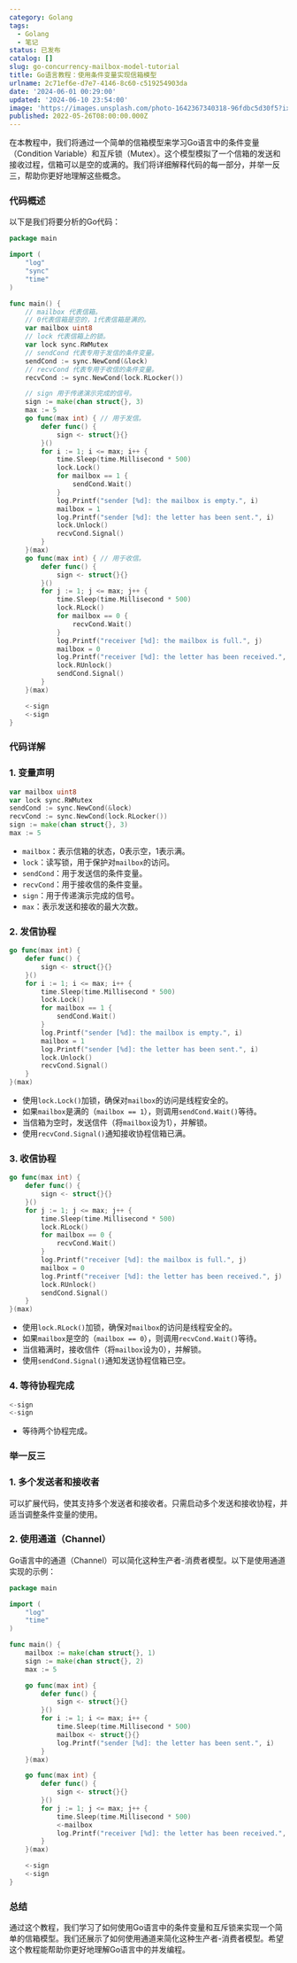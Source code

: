 ```yaml
---
category: Golang
tags:
  - Golang
  - 笔记
status: 已发布
catalog: []
slug: go-concurrency-mailbox-model-tutorial
title: Go语言教程：使用条件变量实现信箱模型
urlname: 2c71ef6e-d7e7-4146-8c60-c519254903da
date: '2024-06-01 00:29:00'
updated: '2024-06-10 23:54:00'
image: 'https://images.unsplash.com/photo-1642367340318-96fdbc5d30f5?ixlib=rb-4.0.3&q=85&fm=jpg&crop=entropy&cs=srgb'
published: 2022-05-26T08:00:00.000Z
---
```


在本教程中，我们将通过一个简单的信箱模型来学习Go语言中的条件变量（Condition Variable）和互斥锁（Mutex）。这个模型模拟了一个信箱的发送和接收过程，信箱可以是空的或满的。我们将详细解释代码的每一部分，并举一反三，帮助你更好地理解这些概念。


### 代码概述


以下是我们将要分析的Go代码：


```go
package main

import (
	"log"
	"sync"
	"time"
)

func main() {
	// mailbox 代表信箱。
	// 0代表信箱是空的，1代表信箱是满的。
	var mailbox uint8
	// lock 代表信箱上的锁。
	var lock sync.RWMutex
	// sendCond 代表专用于发信的条件变量。
	sendCond := sync.NewCond(&lock)
	// recvCond 代表专用于收信的条件变量。
	recvCond := sync.NewCond(lock.RLocker())

	// sign 用于传递演示完成的信号。
	sign := make(chan struct{}, 3)
	max := 5
	go func(max int) { // 用于发信。
		defer func() {
			sign <- struct{}{}
		}()
		for i := 1; i <= max; i++ {
			time.Sleep(time.Millisecond * 500)
			lock.Lock()
			for mailbox == 1 {
				sendCond.Wait()
			}
			log.Printf("sender [%d]: the mailbox is empty.", i)
			mailbox = 1
			log.Printf("sender [%d]: the letter has been sent.", i)
			lock.Unlock()
			recvCond.Signal()
		}
	}(max)
	go func(max int) { // 用于收信。
		defer func() {
			sign <- struct{}{}
		}()
		for j := 1; j <= max; j++ {
			time.Sleep(time.Millisecond * 500)
			lock.RLock()
			for mailbox == 0 {
				recvCond.Wait()
			}
			log.Printf("receiver [%d]: the mailbox is full.", j)
			mailbox = 0
			log.Printf("receiver [%d]: the letter has been received.", j)
			lock.RUnlock()
			sendCond.Signal()
		}
	}(max)

	<-sign
	<-sign
}

```


### 代码详解


### 1. 变量声明


```go
var mailbox uint8
var lock sync.RWMutex
sendCond := sync.NewCond(&lock)
recvCond := sync.NewCond(lock.RLocker())
sign := make(chan struct{}, 3)
max := 5

```

- `mailbox`：表示信箱的状态，0表示空，1表示满。
- `lock`：读写锁，用于保护对`mailbox`的访问。
- `sendCond`：用于发送信的条件变量。
- `recvCond`：用于接收信的条件变量。
- `sign`：用于传递演示完成的信号。
- `max`：表示发送和接收的最大次数。

### 2. 发信协程


```go
go func(max int) {
	defer func() {
		sign <- struct{}{}
	}()
	for i := 1; i <= max; i++ {
		time.Sleep(time.Millisecond * 500)
		lock.Lock()
		for mailbox == 1 {
			sendCond.Wait()
		}
		log.Printf("sender [%d]: the mailbox is empty.", i)
		mailbox = 1
		log.Printf("sender [%d]: the letter has been sent.", i)
		lock.Unlock()
		recvCond.Signal()
	}
}(max)

```

- 使用`lock.Lock()`加锁，确保对`mailbox`的访问是线程安全的。
- 如果`mailbox`是满的（`mailbox == 1`），则调用`sendCond.Wait()`等待。
- 当信箱为空时，发送信件（将`mailbox`设为1），并解锁。
- 使用`recvCond.Signal()`通知接收协程信箱已满。

### 3. 收信协程


```go
go func(max int) {
	defer func() {
		sign <- struct{}{}
	}()
	for j := 1; j <= max; j++ {
		time.Sleep(time.Millisecond * 500)
		lock.RLock()
		for mailbox == 0 {
			recvCond.Wait()
		}
		log.Printf("receiver [%d]: the mailbox is full.", j)
		mailbox = 0
		log.Printf("receiver [%d]: the letter has been received.", j)
		lock.RUnlock()
		sendCond.Signal()
	}
}(max)

```

- 使用`lock.RLock()`加锁，确保对`mailbox`的访问是线程安全的。
- 如果`mailbox`是空的（`mailbox == 0`），则调用`recvCond.Wait()`等待。
- 当信箱满时，接收信件（将`mailbox`设为0），并解锁。
- 使用`sendCond.Signal()`通知发送协程信箱已空。

### 4. 等待协程完成


```go
<-sign
<-sign

```

- 等待两个协程完成。

### 举一反三


### 1. 多个发送者和接收者


可以扩展代码，使其支持多个发送者和接收者。只需启动多个发送和接收协程，并适当调整条件变量的使用。


### 2. 使用通道（Channel）


Go语言中的通道（Channel）可以简化这种生产者-消费者模型。以下是使用通道实现的示例：


```go
package main

import (
	"log"
	"time"
)

func main() {
	mailbox := make(chan struct{}, 1)
	sign := make(chan struct{}, 2)
	max := 5

	go func(max int) {
		defer func() {
			sign <- struct{}{}
		}()
		for i := 1; i <= max; i++ {
			time.Sleep(time.Millisecond * 500)
			mailbox <- struct{}{}
			log.Printf("sender [%d]: the letter has been sent.", i)
		}
	}(max)

	go func(max int) {
		defer func() {
			sign <- struct{}{}
		}()
		for j := 1; j <= max; j++ {
			time.Sleep(time.Millisecond * 500)
			<-mailbox
			log.Printf("receiver [%d]: the letter has been received.", j)
		}
	}(max)

	<-sign
	<-sign
}

```


### 总结


通过这个教程，我们学习了如何使用Go语言中的条件变量和互斥锁来实现一个简单的信箱模型。我们还展示了如何使用通道来简化这种生产者-消费者模型。希望这个教程能帮助你更好地理解Go语言中的并发编程。

